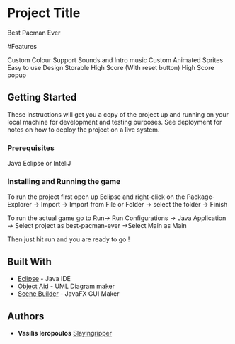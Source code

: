 # Project Title

Best Pacman Ever

#Features

Custom Colour Support
Sounds and Intro music
Custom Animated Sprites 
Easy to use Design 
Storable High Score (With reset button) 
High Score popup 

## Getting Started

These instructions will get you a copy of the project up and running on your local machine for development and testing purposes. See deployment for notes on how to deploy the project on a live system.

### Prerequisites

Java
Eclipse or InteliJ

### Installing and Running the game

To run the project first open up Eclipse and right-click on the Package-Explorer -> Import -> Import from File or Folder -> select the folder -> Finish

To run the actual game go to Run-> Run Configurations -> Java Application -> Select project as best-pacman-ever ->Select Main as Main

Then just hit run and you are ready to go ! 
																		 															

## Built With

* [Eclipse](https://www.eclipse.org/) - Java IDE
* [Object Aid](http://www.objectaid.com) - UML Diagram maker
* [Scene Builder](https://gluonhq.com/products/scene-builder/) - JavaFX GUI Maker





## Authors

* **Vasilis Ieropoulos** [Slayingripper](https://github.com/Slayingripper)



